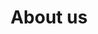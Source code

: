 ---
title: "About us"
Description: "About us"
layout: "about-us"

section_intro: '<a class="link-purple" href="/about-hendrik">Hendrik Ebbers</a> founded the OpenElements GmbH in 2022 to create a company that strengthens open source and open collaboration with a strong focus on the Java ecosystem.'

section_engagement_title: 'Our Engagements'

section_customers_title_prefix: 'Our'
section_customers_title: 'Customers & Partners'

engagements:
    eclipse:
        title: 'Eclipse Foundation'
        text: 'The <a class="link-purple" href="https://www.eclipse.org" target="_blank">Eclipse Foundation</a> is a significant player in the open-source ecosystem, enabling both individual open-source enthusiasts and large and small companies to collaborate on an equal footing. The Foundation provides central and independent management for open-source projects. As a "Contributing Member", OpenElements contributes to the successful work of the Foundation and its projects. Furthermore, <a class="link-purple" href="/about-hendrik">Hendrik Ebbers</a> is a member of the Board of Directors of the Eclipse Foundation.'
        logo: '/illustrations/logo-eclipse.svg'
        link: 'https://www.eclipse.org'
    adoptium:
        title: 'Eclipse Adoptium'
        text: 'Within the Java ecosystem, <a class="link-purple" href="https://adoptium.net" target="_blank">Eclipse Adoptium</a> is one of the most important top-level projects of the Eclipse Foundation, as it provides free and enterprise-ready LTS versions of Java. As "Participant Members", OpenElements is a member of the Working Group.'
        logo: '/illustrations/logo-adoptium.svg'
        link: 'https://adoptium.net'
    adoptOpenJDK:
        title: 'AdoptOpenJDK'
        text: 'Even before the existence of the Eclipse Adoptium Working Group, the idea was born in <a class="link-purple" href="ttps://github.com/AdoptOpenJDK" target="_blank">AdoptOpenJDK</a> to provide manufacturer-independent and freely usable Java binaries. OpenElements is part of the project and has a seat on the Technical Steering Committee (TCS).'
        logo: '/illustrations/logo-adoptopenjdk.svg'
        link: 'https://github.com/AdoptOpenJDK'
    jakartaEE:
        title: 'JakartaEE'
        text: 'The founder of OpenElements GmbH had already contributed to the Java Enterprise Specifications before JavaEE was transferred to the Eclipse Foundation and became <a class="link-purple" href="https://jakarta.ee" target="_blank">JakartaEE</a>. The switch to the Eclipse Foundation was very positive, as the standards for Enterprise Java can now be defined in a 100% manufacturer-independent environment. As a "Participant Member", OpenElements continues to work on the standardization of Enterprise APIs for Java.'
        logo: '/illustrations/logo-jakarta.svg'
        link: 'https://jakarta.ee'
    ospo:
        title: 'OSPO Alliance'
        text: 'Open source has become a fundamental component in most IT departments, and the establishment of an Open Source Program Office (OSPO) is an important step for companies today. In the <a class="link-purple" href="https://ospo.zone" target="_blank">OSPO Alliance</a>, OpenElements uses knowledge exchange to define best practices and structures for setting up Open Source Program Offices.'
        logo: '/illustrations/logo-ospo.svg'
        link: 'https://ospo.zone'
    jcp:
        title: 'Java Community Process'
        text: 'The <a class="link-purple" href="https://www.jcp.org" target="_blank">Java Community Process (JCP)</a> is the formalized process for defining new standards and specifications for Java in so-called Java Specification Requests (JSRs). OpenElements is part of the expert group of several JSRs and has, for example, contributed to the standardization and specification of Java Bean Validation.'
        logo: '/illustrations/logo-jcp.svg'
        link: 'https://www.jcp.org'
    wikimedia:
        title: 'Wikimedia Foundation'
        text: 'Open collaboration is an essential aspect of our lives, and Wikipedia is the most famous example of such collaboration. OpenElements financially supports the <a class="link-purple" href="https://wikimediafoundation.org" target="_blank">Wikimedia Foundation</a> monthly to promote this important project.'
        logo: '/illustrations/logo-wikimedia.svg'
        link: 'https://wikimediafoundation.org'
    oss:
        title: 'Open Source Libraries'
        text: 'Today, almost every software depends on open-source components. But unfortunately, such components are often not recognized or analyzed. Therefore, it can happen that critical software depends on a component that is no longer maintained or only maintained by a handful of individuals. OpenElements supports such projects individually through <a class="link-purple" href="https://github.com/OpenElements" target="_blank">GitHub</a> Sponsoring.'
        logo: '/illustrations/logo-opensource.svg'
        link: 'https://github.com/OpenElements'
    cyberland:
        title: 'Cyberland'
        text: 'With already over 20 events, <a class="link-purple" href="https://cyberland.ijug.eu" target="_blank">Cyberland</a> is a series of free online events for the Java community - with a strong emphasis on inclusion and diversity. For example, there have been several Ladiesnight mini-conferences, where IT topics are presented exclusively by female speakers, or the Newcomer events, where new speakers are given a platform for their first IT talks. <a class="link-purple" href="/about-hendrik">Hendrik Ebbers</a> is the founder of Cyberland and continues to be a member of the organization.'
        logo: '/illustrations/logo-cyberland.svg'
        link: 'https://cyberland.ijug.eu'
    javaland:
        title: 'JavaLand'
        text: '<a class="link-purple" href="https://www.javaland.eu" target="_blank">JavaLand</a> is not only the largest Java conference in the German-speaking area but also one of the few community conferences. <a class="link-purple" href="/about-hendrik">Hendrik Ebbers</a> heads the program committee of JavaLand and is a member of the conference management.'
        logo: '/illustrations/logo-javaland.svg'
        link: 'https://www.javaland.eu'
    jug:
        title: 'Java User Group Dortmund'
        text: 'The <a class="link-purple" href="https://www.meetup.com/jug-dortmund/" target="_blank">JUG Dortmund</a> was founded in 2012 by <a class="link-purple" href="/about-hendrik">Hendrik Ebbers</a> together with Ansgar Brauner. Since then, Hendrik has been co-responsible for managing the Dortmund JUG and organizes free lecture series and meetups - together with locally based IT companies.'
        logo: '/illustrations/logo-jug-dortmund.svg'
        link: 'https://www.meetup.com/jug-dortmund/'
    ijug:
        title: 'iJUG e.V.'
        text: 'In <a class="link-purple" href="https://www.ijug.eu" target="_blank">iJUG e.V.</a>, all Java User Groups in Germany are united. As the leader of the JUG Dortmund, <a class="link-purple" href="/about-hendrik">Hendrik Ebbers</a> is actively involved and also contributes to the leadership of various projects of the iJUG, such as JavaLand or Cyberland.'
        logo: '/illustrations/logo-ijug.svg'
        link: 'https://www.ijug.eu'

customers:
    heise:
        title: 'Heise Group'
        text: 'Heise is one of the largest German media conglomerates, and its IT news portal <a class="link-purple" href="https://www.heise.de" target="_blank">heise.de</a> is leading in German-speaking countries. <b>OpenElements</b> is responsible for the Java blog on <a class="link-purple" href="https://www.heise.de/developer/neuigkeiten-von-der-insel-1920360.html" target="_blank">heise.de</a>.'
        logo: '/illustrations/logo-heise.svg'
        link: 'https://www.heise.de/developer/neuigkeiten-von-der-insel-1920360.html'
    hedera:
        title: 'Hedera'
        text: '<a class="link-purple" href="https://hedera.com" target="_blank">Hedera</a> is the company behind the <b>Hedera Hashgraph</b>, the only public distributed ledger based on the Hashgraph algorithm. Hedera Hashgraph is open source software (OSS) and developed in Java. Hedera is owned and managed by a "governing council" of global companies and entities, including <b>Google</b>, <b>Boeing</b>, <b>IBM</b>, <b>Deutsche Telekom</b>, <b>LG</b>, <b>Dell</b>, <b>Ubisoft</b>, and several others. <b>OpenElements</b> contribute to <a class="link-purple" href="https://github.com/hashgraph/hedera-services" target="_blank">the base implementation and services</a> of the Hedera Hashgraph OSS.'
        logo: '/illustrations/logo-hedera.svg'
        link: 'https://hedera.com'
    swirldsLabs:
        title: 'Swirlds Labs'
        text: '<a class="link-purple" href="https://swirldslabs.com" target="_blank">Swirlds Labs</a> is a company that provides development and support for the <b>Hedera Hashgraph</b> and builds open-source components that enable faster deployment of industry solutions. <b>OpenElements</b> helps Swirlds Labs to build the platform of the Hedera Hashgraph.'
        logo: '/illustrations/logo-swirlds.svg'
        link: 'https://swirldslabs.com'
---